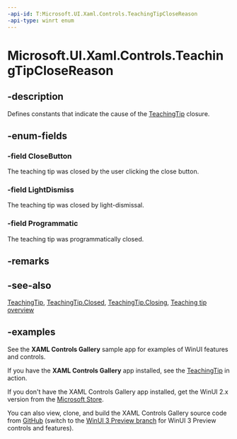 ```yaml
---
-api-id: T:Microsoft.UI.Xaml.Controls.TeachingTipCloseReason
-api-type: winrt enum
---
```


# Microsoft.UI.Xaml.Controls.TeachingTipCloseReason

<!--
public enum TeachingTipCloseReason
-->

## -description

Defines constants that indicate the cause of the [TeachingTip](teachingtip.md) closure.

## -enum-fields

### -field CloseButton

The teaching tip was closed by the user clicking the close button.

### -field LightDismiss

The teaching tip was closed by light-dismissal.

### -field Programmatic

The teaching tip was programmatically closed.

## -remarks

## -see-also

[TeachingTip](teachingtip.md), [TeachingTip.Closed](teachingtip_closed.md), [TeachingTip.Closing](teachingtip_closing.md), [Teaching tip overview](/windows/uwp/design/controls-and-patterns/dialogs-and-flyouts/teaching-tip)

## -examples

See the **XAML Controls Gallery** sample app for examples of WinUI features and controls.

If you have the **XAML Controls Gallery** app installed, see the [TeachingTip](xamlcontrolsgallery:/item/TeachingTip) in action.

If you don't have the XAML Controls Gallery app installed, get the WinUI 2.x version from the [Microsoft Store](https://www.microsoft.com/p/xaml-controls-gallery/9msvh128x2zt).

You can also view, clone, and build the XAML Controls Gallery source code from [GitHub](https://github.com/Microsoft/Xaml-Controls-Gallery) (switch to the [WinUI 3 Preview branch](https://github.com/microsoft/Xaml-Controls-Gallery/tree/winui3preview) for WinUI 3 Preview controls and features).
